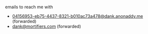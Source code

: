 emails to reach me with
 - 04156953-eb75-4437-8321-b010ac73a478@dank.anonaddy.me (forwarded)
 - dank@mortifiers.com (forwarded)
